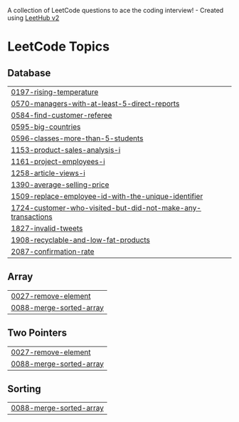 A collection of LeetCode questions to ace the coding interview! - Created using [LeetHub v2](https://github.com/arunbhardwaj/LeetHub-2.0)
<!---LeetCode Topics Start-->
# LeetCode Topics
## Database
|  |
| ------- |
| [0197-rising-temperature](https://github.com/Airuikeric/LeetCode/tree/master/0197-rising-temperature) |
| [0570-managers-with-at-least-5-direct-reports](https://github.com/Airuikeric/LeetCode/tree/master/0570-managers-with-at-least-5-direct-reports) |
| [0584-find-customer-referee](https://github.com/Airuikeric/LeetCode/tree/master/0584-find-customer-referee) |
| [0595-big-countries](https://github.com/Airuikeric/LeetCode/tree/master/0595-big-countries) |
| [0596-classes-more-than-5-students](https://github.com/Airuikeric/LeetCode/tree/master/0596-classes-more-than-5-students) |
| [1153-product-sales-analysis-i](https://github.com/Airuikeric/LeetCode/tree/master/1153-product-sales-analysis-i) |
| [1161-project-employees-i](https://github.com/Airuikeric/LeetCode/tree/master/1161-project-employees-i) |
| [1258-article-views-i](https://github.com/Airuikeric/LeetCode/tree/master/1258-article-views-i) |
| [1390-average-selling-price](https://github.com/Airuikeric/LeetCode/tree/master/1390-average-selling-price) |
| [1509-replace-employee-id-with-the-unique-identifier](https://github.com/Airuikeric/LeetCode/tree/master/1509-replace-employee-id-with-the-unique-identifier) |
| [1724-customer-who-visited-but-did-not-make-any-transactions](https://github.com/Airuikeric/LeetCode/tree/master/1724-customer-who-visited-but-did-not-make-any-transactions) |
| [1827-invalid-tweets](https://github.com/Airuikeric/LeetCode/tree/master/1827-invalid-tweets) |
| [1908-recyclable-and-low-fat-products](https://github.com/Airuikeric/LeetCode/tree/master/1908-recyclable-and-low-fat-products) |
| [2087-confirmation-rate](https://github.com/Airuikeric/LeetCode/tree/master/2087-confirmation-rate) |
## Array
|  |
| ------- |
| [0027-remove-element](https://github.com/Airuikeric/LeetCode/tree/master/0027-remove-element) |
| [0088-merge-sorted-array](https://github.com/Airuikeric/LeetCode/tree/master/0088-merge-sorted-array) |
## Two Pointers
|  |
| ------- |
| [0027-remove-element](https://github.com/Airuikeric/LeetCode/tree/master/0027-remove-element) |
| [0088-merge-sorted-array](https://github.com/Airuikeric/LeetCode/tree/master/0088-merge-sorted-array) |
## Sorting
|  |
| ------- |
| [0088-merge-sorted-array](https://github.com/Airuikeric/LeetCode/tree/master/0088-merge-sorted-array) |
<!---LeetCode Topics End-->